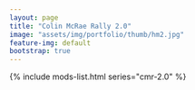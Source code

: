 ```yaml
---
layout: page
title: "Colin McRae Rally 2.0"
image: "assets/img/portfolio/thumb/hm2.jpg"
feature-img: default
bootstrap: true
---
```


{% include mods-list.html series="cmr-2.0" %}